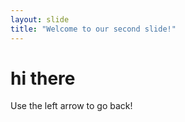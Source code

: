 ```yaml
---
layout: slide
title: "Welcome to our second slide!"
---
```

# hi there
Use the left arrow to go back!

